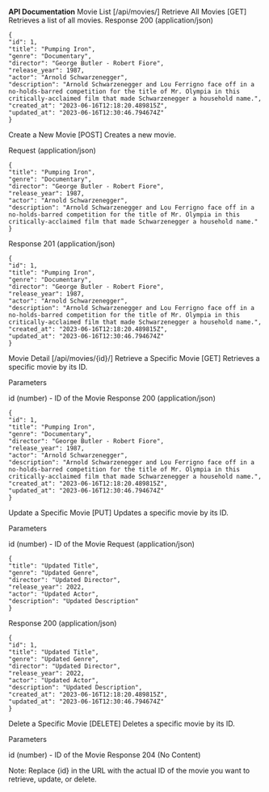 **API Documentation**
Movie List [/api/movies/]
Retrieve All Movies [GET]
Retrieves a list of all movies.
Response 200 (application/json)

```
{
"id": 1,
"title": "Pumping Iron",
"genre": "Documentary",
"director": "George Butler - Robert Fiore",
"release_year": 1987,
"actor": "Arnold Schwarzenegger",
"description": "Arnold Schwarzenegger and Lou Ferrigno face off in a no-holds-barred competition for the title of Mr. Olympia in this critically-acclaimed film that made Schwarzenegger a household name.",
"created_at": "2023-06-16T12:18:20.489815Z",
"updated_at": "2023-06-16T12:30:46.794674Z"
}
```

Create a New Movie [POST]
Creates a new movie.

Request (application/json)

```
{
"title": "Pumping Iron",
"genre": "Documentary",
"director": "George Butler - Robert Fiore",
"release_year": 1987,
"actor": "Arnold Schwarzenegger",
"description": "Arnold Schwarzenegger and Lou Ferrigno face off in a no-holds-barred competition for the title of Mr. Olympia in this critically-acclaimed film that made Schwarzenegger a household name."
}
```

Response 201 (application/json)

```
{
"id": 1,
"title": "Pumping Iron",
"genre": "Documentary",
"director": "George Butler - Robert Fiore",
"release_year": 1987,
"actor": "Arnold Schwarzenegger",
"description": "Arnold Schwarzenegger and Lou Ferrigno face off in a no-holds-barred competition for the title of Mr. Olympia in this critically-acclaimed film that made Schwarzenegger a household name.",
"created_at": "2023-06-16T12:18:20.489815Z",
"updated_at": "2023-06-16T12:30:46.794674Z"
}
```

Movie Detail [/api/movies/{id}/]
Retrieve a Specific Movie [GET]
Retrieves a specific movie by its ID.

Parameters

id (number) - ID of the Movie
Response 200 (application/json)


```
{
"id": 1,
"title": "Pumping Iron",
"genre": "Documentary",
"director": "George Butler - Robert Fiore",
"release_year": 1987,
"actor": "Arnold Schwarzenegger",
"description": "Arnold Schwarzenegger and Lou Ferrigno face off in a no-holds-barred competition for the title of Mr. Olympia in this critically-acclaimed film that made Schwarzenegger a household name.",
"created_at": "2023-06-16T12:18:20.489815Z",
"updated_at": "2023-06-16T12:30:46.794674Z"
}
```


Update a Specific Movie [PUT]
Updates a specific movie by its ID.

Parameters

id (number) - ID of the Movie
Request (application/json)


```
{
"title": "Updated Title",
"genre": "Updated Genre",
"director": "Updated Director",
"release_year": 2022,
"actor": "Updated Actor",
"description": "Updated Description"
}
```

Response 200 (application/json)


```
{
"id": 1,
"title": "Updated Title",
"genre": "Updated Genre",
"director": "Updated Director",
"release_year": 2022,
"actor": "Updated Actor",
"description": "Updated Description",
"created_at": "2023-06-16T12:18:20.489815Z",
"updated_at": "2023-06-16T12:30:46.794674Z"
}
```

Delete a Specific Movie [DELETE]
Deletes a specific movie by its ID.

Parameters

id (number) - ID of the Movie
Response 204 (No Content)

Note: Replace {id} in the URL with the actual ID of the movie you want to retrieve, update, or delete.

